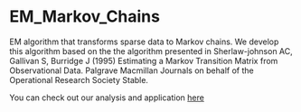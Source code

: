 # EM_Markov_Chains
EM algorithm that transforms sparse data to Markov chains. 
We develop this algorithm based on the the algorithm presented in Sherlaw-johnson  AC,  Gallivan  S,  Burridge  J (1995)  Estimating  a  Markov  Transition  Matrix  from  Observational  Data.  Palgrave  Macmillan  Journals  on  behalf  of  the  Operational  Research  Society  Stable.

You can check out our analysis and application [here](https://rdcu.be/cYmag)
